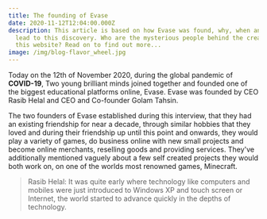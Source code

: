 ```yaml
---
title: The founding of Evase
date: 2020-11-12T12:04:00.000Z
description: This article is based on how Evase was found, why, when and what
  lead to this discovery. Who are the mysterious people behind the creation of
  this website? Read on to find out more...
image: /img/blog-flavor_wheel.jpg
---
```

Today on the 12th of November 2020, during the global pandemic of **COVID-19**, Two young brilliant minds joined together and founded one of the biggest educational platforms online, Evase. Evase was founded by CEO Rasib Helal and CEO and Co-founder Golam Tahsin.  







The two founders of Evase established during this interview, that they had an existing friendship for near a decade, through similar hobbies that they loved and during their friendship up until this point and onwards, they would play a variety of games, do business online with new small projects and become online merchants, reselling goods and providing services.  They've additionally mentioned vaguely about a few self created projects they would both work on, on one of the worlds most renowned games, Minecraft.

> Rasib Helal:  It was quite early where technology like computers and mobiles were just introduced to Windows XP and touch screen or Internet, the world started to advance quickly in the depths of technology.